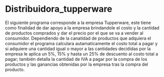 # Distribuidora_tupperware

El siguiente programa corresponde a la empresa Tupperware, este tiene como finalidad de dar apoyo a la empresa brindandole el costo y la cantidad de productos comprados y dar el precio por el que se va a vender al consumidor. Dependiendo de la canatidad de productos que adquiera el consumidor el programa calculara autamaticamente el costo total a pagar y si adquiere una cantidad igual o mayor a las cantidades decididas por la empresa le aplica un 5%, 15% y hasta un 25% de descuento al costo total a pagar; también detalla la cantidad de IVA a pagar por la compra de los productos y las ganancias obtenidas por la empresa tras la compra del producto.
